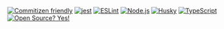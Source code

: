 [![Commitizen friendly](https://img.shields.io/badge/commitizen-friendly-brightgreen.svg)](http://commitizen.github.io/cz-cli/) [![jest](https://img.shields.io/badge/tested_with-jest-99424f.svg)](https://github.com/facebook/jest) [![ESLint](https://img.shields.io/badge/code_style-eslint-4A90E2.svg)](https://eslint.org/) [![Node.js](https://img.shields.io/badge/built_with-Node.js-43853D.svg)](https://nodejs.org/) [![Husky](https://img.shields.io/badge/git_hooks-Husky-ff8c00.svg)](https://typicode.github.io/husky/) [![TypeScript](https://badgen.net/badge/icon/typescript?icon=typescript&label)](https://typescriptlang.org) [![Open Source? Yes!](https://badgen.net/badge/Open%20Source%20%3F/Yes%21/blue?icon=github)](https://github.com/prnv404/bus3)
